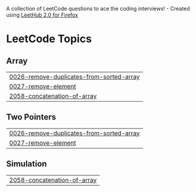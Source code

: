 A collection of LeetCode questions to ace the coding interviews! - Created using [LeetHub 2.0 for Firefox](https://github.com/maitreya2954/LeetHub-2.0-Firefox)
<!---LeetCode Topics Start-->
# LeetCode Topics
## Array
|  |
| ------- |
| [0026-remove-duplicates-from-sorted-array](https://github.com/iltrds/LeetCode/tree/master/0026-remove-duplicates-from-sorted-array) |
| [0027-remove-element](https://github.com/iltrds/LeetCode/tree/master/0027-remove-element) |
| [2058-concatenation-of-array](https://github.com/iltrds/LeetCode/tree/master/2058-concatenation-of-array) |
## Two Pointers
|  |
| ------- |
| [0026-remove-duplicates-from-sorted-array](https://github.com/iltrds/LeetCode/tree/master/0026-remove-duplicates-from-sorted-array) |
| [0027-remove-element](https://github.com/iltrds/LeetCode/tree/master/0027-remove-element) |
## Simulation
|  |
| ------- |
| [2058-concatenation-of-array](https://github.com/iltrds/LeetCode/tree/master/2058-concatenation-of-array) |
<!---LeetCode Topics End-->